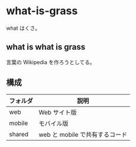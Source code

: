 # what-is-grass

what はくさ。

## what is what is grass

言葉の Wikipedia を作ろうとしてる。

## 構成

| フォルダ | 説明                           |
| -------- | ------------------------------ |
| web      | Web サイト版                   |
| mobile   | モバイル版                     |
| shared   | web と mobile で共有するコード |
